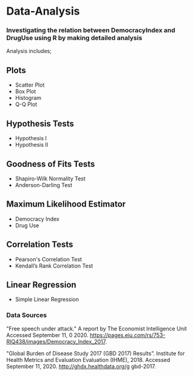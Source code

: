 # Data-Analysis

### Investigating the relation between DemocracyIndex and DrugUse using R by making detailed analysis

Analysis includes; 

## Plots
- Scatter Plot
- Box Plot 
- Histogram
- Q-Q Plot
## Hypothesis Tests
- Hypothesis I
- Hypothesis II
## Goodness of Fits Tests
- Shapiro-Wilk Normality Test
- Anderson-Darling Test
## Maximum Likelihood Estimator
- Democracy Index
- Drug Use
## Correlation Tests
- Pearson's Correlation Test
- Kendall’s Rank Correlation Test
## Linear Regression
- Simple Linear Regression 

### Data Sources

"Free speech under attack." A report by The Economist Intelligence Unit Accessed September 11, 0 2020. https://pages.eiu.com/rs/753-RIQ438/images/Democracy_Index_2017. 

"Global Burden of Disease Study 2017 (GBD 2017) Results”. Institute for Health Metrics and Evaluation Evaluation (IHME), 2018. Accessed September 11, 2020. http://ghdx.healthdata.org/g gbd-2017.
